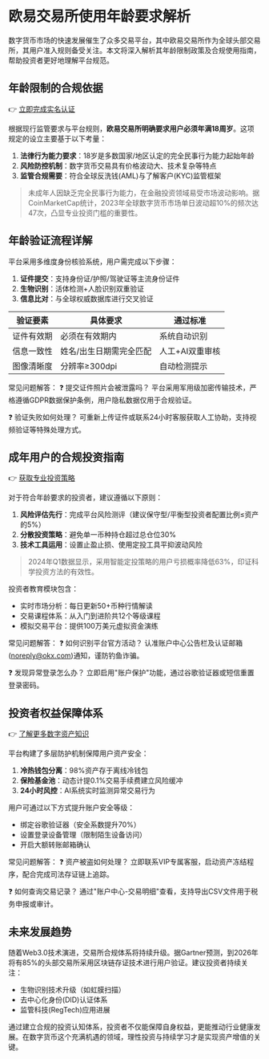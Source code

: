 # 欧易交易所使用年龄要求解析

数字货币市场的快速发展催生了众多交易平台，其中欧易交易所作为全球头部交易所，其用户准入规则备受关注。本文将深入解析其年龄限制政策及合规使用指南，帮助投资者更好地理解平台规范。

## 年龄限制的合规依据
👉 [立即完成实名认证](https://bit.ly/okx_welcome)

根据现行监管要求与平台规则，**欧易交易所明确要求用户必须年满18周岁**。这项规定的设立主要基于以下考量：
1. **法律行为能力要求**：18岁是多数国家/地区认定的完全民事行为能力起始年龄
2. **风险防控机制**：数字货币交易具有价格波动大、技术复杂等特点
3. **监管合规需要**：符合全球反洗钱(AML)与了解客户(KYC)监管框架

> 未成年人因缺乏完全民事行为能力，在金融投资领域易受市场波动影响。据CoinMarketCap统计，2023年全球数字货币市场单日波动超10%的频次达47次，凸显专业投资门槛的重要性。

## 年龄验证流程详解
平台采用多维度身份核验系统，用户需完成以下步骤：
1. **证件提交**：支持身份证/护照/驾驶证等主流身份证件
2. **生物识别**：活体检测+人脸识别双重验证
3. **信息比对**：与全球权威数据库进行交叉验证

| 验证要素 | 具体要求 | 通过标准 |
|---------|----------|----------|
| 证件有效期 | 必须在有效期内 | 系统自动识别 |
| 信息一致性 | 姓名/出生日期需完全匹配 | 人工+AI双重审核 |
| 图像清晰度 | 分辨率≥300dpi | 自动检测提示 |

常见问题解答：
❓ 提交证件照片会被泄露吗？
平台采用军用级加密传输技术，严格遵循GDPR数据保护条例，用户隐私数据仅用于合规验证。

❓ 验证失败如何处理？
可重新上传证件或联系24小时客服获取人工协助，支持视频验证等特殊处理方式。

## 成年用户的合规投资指南
👉 [获取专业投资策略](https://bit.ly/okx_welcome)

对于符合年龄要求的投资者，建议遵循以下原则：
1. **风险评估先行**：完成平台风险测评（建议保守型/平衡型投资者配置比例≤资产的5%）
2. **分散投资策略**：避免单一币种持仓超过总仓位30%
3. **技术工具运用**：设置止盈止损、使用定投工具平抑波动风险

> 2024年Q1数据显示，采用智能定投策略的用户亏损概率降低63%，印证科学投资方法的有效性。

投资者教育模块包含：
- 实时市场分析：每日更新50+币种行情解读
- 交易课程体系：从入门到进阶共12个等级课程
- 模拟交易平台：提供100万美元虚拟资金演练

常见问题解答：
❓ 如何识别平台官方活动？
认准账户中心公告栏及认证邮箱(noreply@okx.com)通知，谨防钓鱼诈骗。

❓ 发现异常登录怎么办？
立即启用"账户保护"功能，通过谷歌验证器或短信重置登录密码。

## 投资者权益保障体系
👉 [了解更多数字资产知识](https://bit.ly/okx_welcome)

平台构建了多层防护机制保障用户资产安全：
1. **冷热钱包分离**：98%资产存于离线冷钱包
2. **保险基金池**：动态计提0.1%交易手续费建立风险缓冲
3. **24小时风控**：AI系统实时监测异常交易行为

用户可通过以下方式提升账户安全等级：
- 绑定谷歌验证器（安全系数提升70%）
- 设置登录设备管理（限制陌生设备访问）
- 开启大额转账邮箱确认

常见问题解答：
❓ 资产被盗如何处理？
立即联系VIP专属客服，启动资产冻结程序，配合完成司法存证链上追踪。

❓ 如何查询交易记录？
通过"账户中心-交易明细"查看，支持导出CSV文件用于税务申报或审计。

## 未来发展趋势
随着Web3.0技术演进，交易所合规体系将持续升级。据Gartner预测，到2026年将有85%的头部交易所采用区块链存证技术进行用户验证。建议投资者持续关注：
- 生物识别技术升级（如虹膜扫描）
- 去中心化身份(DID)认证体系
- 监管科技(RegTech)应用进展

通过建立合规的投资认知体系，投资者不仅能保障自身权益，更能推动行业健康发展。在数字货币这个充满机遇的领域，理性投资与持续学习才是实现资产增值的关键。